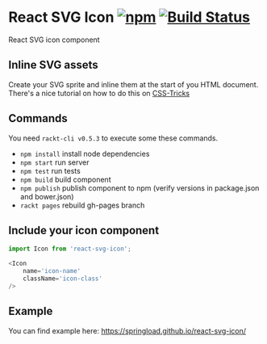 # React SVG Icon [![npm](https://img.shields.io/npm/v/react-svg-icon.svg?style=flat-square)](https://www.npmjs.com/package/react-svg-icon) [![Build Status](https://travis-ci.org/springload/react-svg-icon.svg?branch=master)](https://travis-ci.org/springload/react-svg-icon)

React SVG icon component

## Inline SVG assets

Create your SVG sprite and inline them at the start of you HTML document. There's a nice tutorial on how to do this on [CSS-Tricks](https://css-tricks.com/svg-sprites-use-better-icon-fonts/)

## Commands

You need `rackt-cli v0.5.3` to execute some these commands.

- `npm install` install node dependencies
- `npm start` run server
- `npm test` run tests
- `npm build` build component
- `npm publish` publish component to npm (verify versions in package.json and bower.json)
- `rackt pages` rebuild gh-pages branch


## Include your icon component

```js
import Icon from 'react-svg-icon';

<Icon
    name='icon-name'
    className='icon-class'
/>
```

## Example

You can find example here: https://springload.github.io/react-svg-icon/